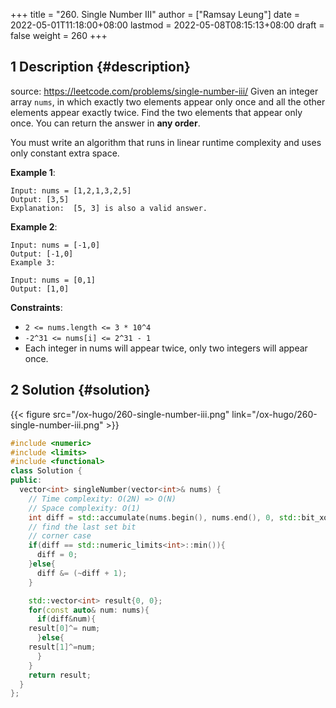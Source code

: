 +++
title = "260. Single Number III"
author = ["Ramsay Leung"]
date = 2022-05-01T11:18:00+08:00
lastmod = 2022-05-08T08:15:13+08:00
draft = false
weight = 260
+++

## <span class="section-num">1</span> Description {#description}

source: <https://leetcode.com/problems/single-number-iii/>
Given an integer array `nums`, in which exactly two elements appear only once and all the other elements appear exactly twice. Find the two elements that appear only once. You can return the answer in **any order**.

You must write an algorithm that runs in linear runtime complexity and uses only constant extra space.

**Example 1**:

```text
Input: nums = [1,2,1,3,2,5]
Output: [3,5]
Explanation:  [5, 3] is also a valid answer.
```

**Example 2**:

```text
Input: nums = [-1,0]
Output: [-1,0]
Example 3:

Input: nums = [0,1]
Output: [1,0]
```

**Constraints**:

-   `2 <= nums.length <= 3 * 10^4`
-   `-2^31 <= nums[i] <= 2^31 - 1`
-   Each integer in nums will appear twice, only two integers will appear once.


## <span class="section-num">2</span> Solution {#solution}

{{< figure src="/ox-hugo/260-single-number-iii.png" link="/ox-hugo/260-single-number-iii.png" >}}

```C++
#include <numeric>
#include <limits>
#include <functional>
class Solution {
public:
  vector<int> singleNumber(vector<int>& nums) {
    // Time complexity: O(2N) => O(N)
    // Space complexity: O(1)
    int diff = std::accumulate(nums.begin(), nums.end(), 0, std::bit_xor<>{});
    // find the last set bit
    // corner case
    if(diff == std::numeric_limits<int>::min()){
      diff = 0;
    }else{
      diff &= (~diff + 1);
    }

    std::vector<int> result{0, 0};
    for(const auto& num: nums){
      if(diff&num){
	result[0]^= num;
      }else{
	result[1]^=num;
      }
    }
    return result;
  }
};
```
